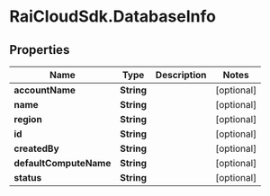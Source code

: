 # RaiCloudSdk.DatabaseInfo

## Properties

Name | Type | Description | Notes
------------ | ------------- | ------------- | -------------
**accountName** | **String** |  | [optional] 
**name** | **String** |  | [optional] 
**region** | **String** |  | [optional] 
**id** | **String** |  | [optional] 
**createdBy** | **String** |  | [optional] 
**defaultComputeName** | **String** |  | [optional] 
**status** | **String** |  | [optional] 


